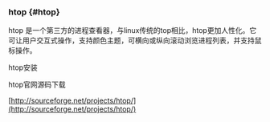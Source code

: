 ### htop {#htop}

htop 是一个第三方的进程查看器，与linux传统的top相比，htop更加人性化。它可让用户交互式操作，支持颜色主题，可横向或纵向滚动浏览进程列表，并支持鼠标操作。

htop安装

htop官网源码下载

[http://sourceforge.net/projects/htop/](http://sourceforge.net/projects/htop/)